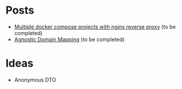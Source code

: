 # Posts

* [Multiple docker compose projects with nginx reverse proxy](post/post2) (to be completed)
* [Agnostic Domain Mapping](post/post1) (to be completed)

# Ideas

* Anonymous DTO
